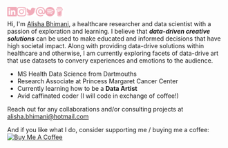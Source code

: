 [<img align = "left" width="22px" alt = "@alishabhimani | LinkedIn" src="imgs/linkedin.svg" />][linkedin]
[<img align = "left" width="22px" alt = "@alishabhimani | Instagram" src="imgs/instagram.svg" />][instagram]
[<img align = "left" width="22px" alt = "@AlishaBhimani10 | Twitter" src="imgs/twitter.svg" />][twitter]
[<img align = "left" width="22px" alt = "@alisha.bhimani | Email" src="imgs/maildotru.svg" />][email]
[<img align = "left" width="22px" alt = "@alisha.bhimani | Spotify" src="imgs/spotify.svg" />][spotify]
[<img align = "left" width="22px" alt = "@alishabhimani | Buy Me a Coffee" src="imgs/buymeacoffee.svg" />][coffee]

[linkedin]: https://www.linkedin.com/in/alishabhimani/
[instagram]: https://www.instagram.com/alishabhimani/
[twitter]: https://twitter.com/AlishaBhimani10
[email]: mailto:alisha.bhimani@hotmail.com
[spotify]: https://open.spotify.com/user/alisha.bhimani
[coffee]: https://www.buymeacoffee.com/alishabhimani

<br>


Hi, I'm [Alisha Bhimani](https://alishabhimani.ca/), a healthcare researcher and data scientist with a passion of exploration and learning. I believe that ***data-driven creative solutions*** can be used to make educated and informed decisions that have high societal impact. Along with providing data-drive solutions within healthcare and otherwise, I am currently exploring facets of data-drive art that use datasets to convery experiences and emotions to the audience.

- MS Health Data Science from Dartmouths
- Research Associate at Princess Margaret Cancer Center
- Currently learning how to be a **Data Artist**
- Avid caffinated coder (I will code in exchange of coffee!)

Reach out for any collaborations and/or consulting projects at alisha.bhimani@hotmail.com

And if you like what I do, consider supporting me / buying me a coffee:  <a href="https://www.buymeacoffee.com/alishabhimani" target="_blank"><img src="https://cdn.buymeacoffee.com/buttons/v2/default-red.png" alt="Buy Me A Coffee" width="100" ></a>



